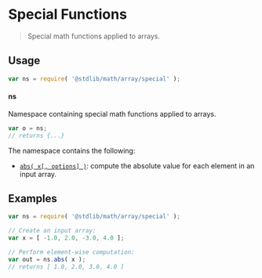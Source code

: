 <!--

@license Apache-2.0

Copyright (c) 2025 The Stdlib Authors.

Licensed under the Apache License, Version 2.0 (the "License");
you may not use this file except in compliance with the License.
You may obtain a copy of the License at

   http://www.apache.org/licenses/LICENSE-2.0

Unless required by applicable law or agreed to in writing, software
distributed under the License is distributed on an "AS IS" BASIS,
WITHOUT WARRANTIES OR CONDITIONS OF ANY KIND, either express or implied.
See the License for the specific language governing permissions and
limitations under the License.

-->

# Special Functions

> Special math functions applied to arrays.

<section class="usage">

## Usage

```javascript
var ns = require( '@stdlib/math/array/special' );
```

#### ns

Namespace containing special math functions applied to arrays.

```javascript
var o = ns;
// returns {...}
```

The namespace contains the following:

<!-- <toc pattern="*"> -->

<div class="namespace-toc">

-   <span class="signature">[`abs( x[, options] )`][@stdlib/math/array/special/abs]</span><span class="delimiter">: </span><span class="description">compute the absolute value for each element in an input array.</span>

</div>

<!-- </toc> -->

</section>

<!-- /.usage -->

<section class="examples">

## Examples

<!-- eslint no-undef: "error" -->

```javascript
var ns = require( '@stdlib/math/array/special' );

// Create an input array:
var x = [ -1.0, 2.0, -3.0, 4.0 ];

// Perform element-wise computation:
var out = ns.abs( x );
// returns [ 1.0, 2.0, 3.0, 4.0 ]
```

</section>

<!-- /.examples -->

<!-- Section for related `stdlib` packages. Do not manually edit this section, as it is automatically populated. -->

<section class="related">

</section>

<!-- /.related -->

<!-- Section for all links. Make sure to keep an empty line after the `section` element and another before the `/section` close. -->

<section class="links">

<!-- <toc-links> -->

[@stdlib/math/array/special/abs]: https://github.com/stdlib-js/stdlib/tree/develop/lib/node_modules/%40stdlib/math/array/special/abs

<!-- </toc-links> -->

</section>

<!-- /.links -->
